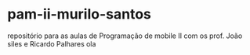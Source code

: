 # pam-ii-murilo-santos
repositório para as aulas de Programação de mobile II com os prof. João siles e Ricardo Palhares
ola 
